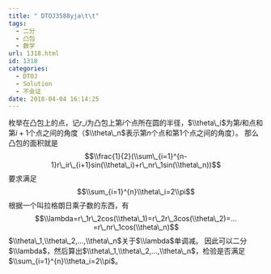```yaml
---
title: " DTOJ3588yja\t\t"
tags:
  - 二分
  - 凸包
  - 数学
url: 1318.html
id: 1318
categories:
  - DTOJ
  - Solution
  - 不会证
date: 2018-04-04 16:14:25
---
```


枚举在凸包上的点，记$r\_i$为凸包上第$i$个点所在圆的半径，$\\theta\_i$为第$i$和点和第$i+1$个点之间的角度（$\\theta\_n$表示第$n$个点和第$1$个点之间的角度）。 那么凸包的面积就是 $$\\frac{1}{2}(\\sum\_{i=1}^{n-1}r\_ir\_{i+1}sin(\\theta\_i)+r\_nr\_1sin(\\theta\_n))$$ 要求满足 $$\\sum_{i=1}^{n}\\theta\_i=2\\pi$$ 根据一个叫拉格朗日乘子数的东西，有 $$\\lambda=r\_1r\_2cos(\\theta\_1)=r\_2r\_3cos(\\theta\_2)=…=r\_nr\_1cos(\\theta\_n)$$ $\\theta\_1,\\theta\_2,…,\\theta\_n$关于$\\lambda$单调减。 因此可以二分$\\lambda$，然后算出$\\theta\_1,\\theta\_2,…,\\theta\_n$，检验是否满足$\\sum_{i=1}^{n}\\theta_i=2\\pi$。